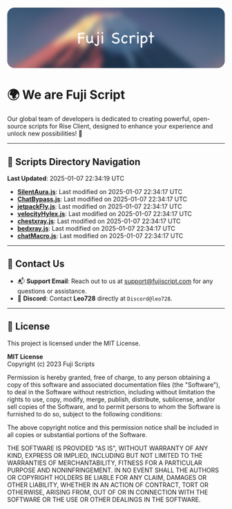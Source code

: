 ![Banner](.github/b.webp)

# 🌍 **We are Fuji Script**

Our global team of developers is dedicated to creating powerful, open-source scripts for Rise Client, designed to enhance your experience and unlock new possibilities! 🌟

---
<!-- SCRIPTS_NAVIGATION_START -->
## 📂 **Scripts Directory Navigation**

**Last Updated**: 2025-01-07 22:34:19 UTC

- **[SilentAura.js](scripts/SilentAura.js)**: Last modified on 2025-01-07 22:34:17 UTC
- **[ChatBypass.js](scripts/ChatBypass.js)**: Last modified on 2025-01-07 22:34:17 UTC
- **[jetpackFly.js](scripts/jetpackFly.js)**: Last modified on 2025-01-07 22:34:17 UTC
- **[velocityHylex.js](scripts/velocityHylex.js)**: Last modified on 2025-01-07 22:34:17 UTC
- **[chestxray.js](scripts/chestxray.js)**: Last modified on 2025-01-07 22:34:17 UTC
- **[bedxray.js](scripts/bedxray.js)**: Last modified on 2025-01-07 22:34:17 UTC
- **[chatMacro.js](scripts/chatMacro.js)**: Last modified on 2025-01-07 22:34:17 UTC

<!-- SCRIPTS_NAVIGATION_END -->

---

## 💬 **Contact Us**  
- 📬 **Support Email**: Reach out to us at [support@fujiscript.com](mailto:support@fujiscript.com) for any questions or assistance.  
- 💬 **Discord**: Contact **Leo728** directly at `Discord@leo728`.

---

## 📜 **License**

This project is licensed under the MIT License.  

**MIT License**  
Copyright (c) 2023 Fuji Scripts  

Permission is hereby granted, free of charge, to any person obtaining a copy of this software and associated documentation files (the "Software"), to deal in the Software without restriction, including without limitation the rights to use, copy, modify, merge, publish, distribute, sublicense, and/or sell copies of the Software, and to permit persons to whom the Software is furnished to do so, subject to the following conditions:  

The above copyright notice and this permission notice shall be included in all copies or substantial portions of the Software.  

THE SOFTWARE IS PROVIDED "AS IS", WITHOUT WARRANTY OF ANY KIND, EXPRESS OR IMPLIED, INCLUDING BUT NOT LIMITED TO THE WARRANTIES OF MERCHANTABILITY, FITNESS FOR A PARTICULAR PURPOSE AND NONINFRINGEMENT. IN NO EVENT SHALL THE AUTHORS OR COPYRIGHT HOLDERS BE LIABLE FOR ANY CLAIM, DAMAGES OR OTHER LIABILITY, WHETHER IN AN ACTION OF CONTRACT, TORT OR OTHERWISE, ARISING FROM, OUT OF OR IN CONNECTION WITH THE SOFTWARE OR THE USE OR OTHER DEALINGS IN THE SOFTWARE.  
